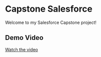 # Capstone Salesforce

Welcome to my Salesforce Capstone project!

## Demo Video

[Watch the video](https://your-video-link.com)
